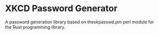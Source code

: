 XKCD Password Generator
=======================

A password generation library based on thexkpasswd.pm perl module for the Rust programming library. 
